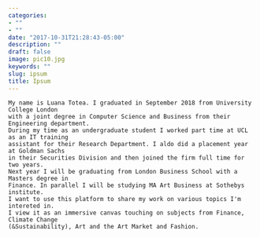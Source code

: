 ```yaml
---
categories:
- ""
- ""
date: "2017-10-31T21:28:43-05:00"
description: ""
draft: false
image: pic10.jpg
keywords: ""
slug: ipsum
title: Ipsum
---
```


    My name is Luana Totea. I graduated in September 2018 from University College London 
    with a joint degree in Computer Science and Business from their Engineering department. 
    During my time as an undergraduate student I worked part time at UCL as an IT training 
    assistant for their Research Department. I aldo did a placement year at Goldman Sachs 
    in their Securities Division and then joined the firm full time for two years. 
    Next year I will be graduating from London Business School with a Masters degree in 
    Finance. In parallel I will be studying MA Art Business at Sothebys institute. 
    I want to use this platform to share my work on various topics I'm intereted in. 
    I view it as an immersive canvas touching on subjects from Finance, Climate Change 
    (&Sustainability), Art and the Art Market and Fashion.